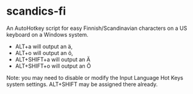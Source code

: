 # scandics-fi
An AutoHotkey script for easy Finnish/Scandinavian characters on a US keyboard on a Windows system.

* ALT+a will output an ä,
* ALT+o will output an ö,
* ALT+SHIFT+a will output an Ä
* ALT+SHIFT+o will output an Ö

Note: you may need to disable or modify the Input Language Hot Keys system settings. ALT+SHIFT may be assigned there already. 
